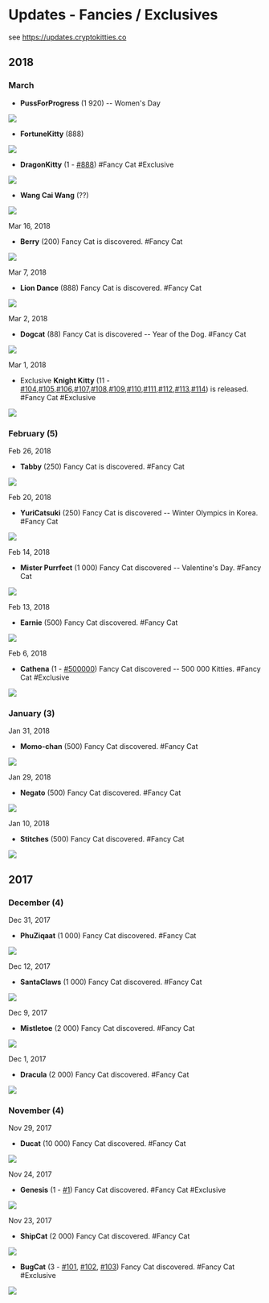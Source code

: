 # Updates - Fancies / Exclusives

see <https://updates.cryptokitties.co>

## 2018


### March


<!--  Mar ??, 2018 -->
- **PussForProgress** (1 920)  -- Women's Day  

![](../i/fancy-pussforprogress.png)


<!--  Mar ??, 2018   use fortune cat ??-->
- **FortuneKitty** (888)

![](../i/fancy-fortunekitty.png)


<!--  Mar ??, 2018  ??-->
- **DragonKitty** (1 - [#888](https://www.cryptokitties.co/kitty/888))   #Fancy Cat #Exclusive

![](../i/fancy-dragonkitty.png)

<!--  Mar ??, 2018  ??-->
- **Wang Cai Wang** (??) 

![](../i/fancy-wangcaiwang.png)




Mar 16, 2018
- **Berry** (200) Fancy Cat is discovered. #Fancy Cat

![](../i/fancy-berry.png)


Mar 7, 2018
- **Lion Dance** (888) Fancy Cat is discovered. #Fancy Cat

![](../i/fancy-liondance.png)

Mar 2, 2018
- **Dogcat** (88) Fancy Cat is discovered -- Year of the Dog. #Fancy Cat

![](../i/fancy-wangxingye.png)

<!-- fix: rename to dogcat or DogCat !!! -->

Mar 1, 2018
- Exclusive **Knight Kitty** (11 - [#104](https://www.cryptokitties.co/kitty/104),[#105](https://www.cryptokitties.co/kitty/105),[#106](https://www.cryptokitties.co/kitty/106),[#107](https://www.cryptokitties.co/kitty/107),[#108](https://www.cryptokitties.co/kitty/108),[#109](https://www.cryptokitties.co/kitty/109),[#110](https://www.cryptokitties.co/kitty/110),[#111](https://www.cryptokitties.co/kitty/111),[#112](https://www.cryptokitties.co/kitty/112),[#113](https://www.cryptokitties.co/kitty/113),[#114](https://www.cryptokitties.co/kitty/114)) is released. #Fancy Cat #Exclusive

![](../i/fancy-knightkitty.png)



### February (5)

Feb 26, 2018
- **Tabby** (250) Fancy Cat is discovered.  #Fancy Cat

![](../i/fancy-tabby.png)


Feb 20, 2018
- **YuriCatsuki** (250) Fancy Cat is discovered -- Winter Olympics in Korea.  #Fancy Cat

![](../i/fancy-yuricatsuki.png)


Feb 14, 2018
- **Mister Purrfect** (1 000) Fancy Cat discovered -- Valentine's Day.  #Fancy Cat

![](../i/fancy-misterpurrfect.png)


Feb 13, 2018
- **Earnie** (500) Fancy Cat discovered.  #Fancy Cat

![](../i/fancy-earnie.png)


Feb 6, 2018
- **Cathena** (1 - [#500000](https://www.cryptokitties.co/kitty/500000)) Fancy Cat discovered -- 500 000 Kitties.  #Fancy Cat  #Exclusive

![](../i/fancy-cathena.png)



### January (3)

Jan 31, 2018
- **Momo-chan** (500) Fancy Cat discovered.   #Fancy Cat

![](../i/fancy-momochan.png)



Jan 29, 2018
- **Negato** (500) Fancy Cat discovered.  #Fancy Cat

![](../i/fancy-negato.png)


Jan 10, 2018
- **Stitches** (500) Fancy Cat discovered.  #Fancy Cat

![](../i/fancy-stitches.png)


## 2017

### December (4)

Dec 31, 2017
- **PhuZiqaat**  (1 000) Fancy Cat discovered. #Fancy Cat

![](../i/fancy-phuziqaat.png)


Dec 12, 2017
- **SantaClaws**  (1 000) Fancy Cat discovered.  #Fancy Cat

![](../i/fancy-santaclaws.png)


Dec 9, 2017
- **Mistletoe**  (2 000) Fancy Cat discovered.  #Fancy Cat

![](../i/fancy-mistletoe.png)


Dec 1, 2017
- **Dracula** (2 000) Fancy Cat discovered.  #Fancy Cat

![](../i/fancy-dracula.png)


### November (4)

Nov 29, 2017
- **Ducat** (10 000) Fancy Cat discovered. #Fancy Cat

![](../i/fancy-ducat.png)


Nov 24, 2017
- **Genesis** (1 - [#1](https://www.cryptokitties.co/kitty/101)) Fancy Cat discovered.  #Fancy Cat #Exclusive

![](../i/fancy-genesis.png)


Nov 23, 2017
- **ShipCat** (2 000)  Fancy Cat discovered.  #Fancy Cat

![](../i/fance-shipcat.png)

<!-- fix: name to fancy!!! -->


- **BugCat** (3 - [#101](https://www.cryptokitties.co/kitty/101), [#102](https://www.cryptokitties.co/kitty/102), [#103](https://www.cryptokitties.co/kitty/103))  Fancy Cat discovered.  #Fancy Cat #Exclusive

![](../i/fancy-bugcat.png)


